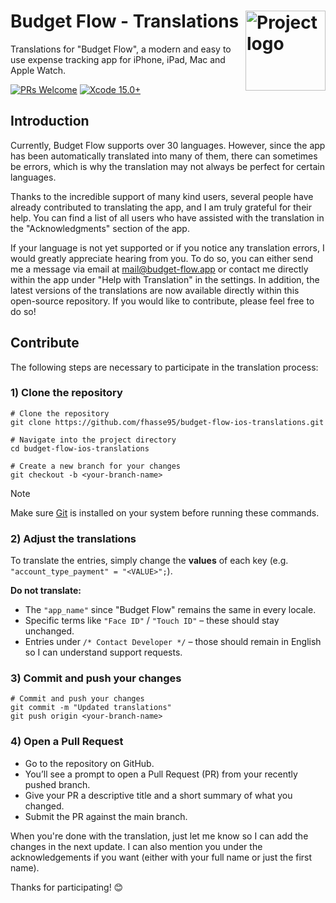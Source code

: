 <h1> Budget Flow - Translations
  <img align="right" alt="Project logo" src="./Icon_Rounded.png" width="128px">
</h1>
<p>
  Translations for "Budget Flow", a modern and easy to use expense tracking app for iPhone, iPad, Mac and Apple Watch.
</p>

[![PRs Welcome](https://img.shields.io/badge/PRs-Welcome-red.svg)](https://github.com/fhasse95/budget-flow-ios-translations/pulls)
[![Xcode 15.0+](https://img.shields.io/badge/Xcode-15.0%20%2B-147EFB)](https://developer.apple.com/xcode)

## Introduction
Currently, Budget Flow supports over 30 languages. However, since the app has been automatically translated into many of them, there can sometimes be errors, which is why the translation may not always be perfect for certain languages.

Thanks to the incredible support of many kind users, several people have already contributed to translating the app, and I am truly grateful for their help. You can find a list of all users who have assisted with the translation in the "Acknowledgments" section of the app.

If your language is not yet supported or if you notice any translation errors, I would greatly appreciate hearing from you. To do so, you can either send me a message via email at mail@budget-flow.app or contact me directly within the app under "Help with Translation" in the settings. In addition, the latest versions of the translations are now available directly within this open-source repository. If you would like to contribute, please feel free to do so!

## Contribute
The following steps are necessary to participate in the translation process:

### 1) Clone the repository
```console
# Clone the repository
git clone https://github.com/fhasse95/budget-flow-ios-translations.git

# Navigate into the project directory
cd budget-flow-ios-translations

# Create a new branch for your changes
git checkout -b <your-branch-name>
```

> [!NOTE]
> Make sure [Git](https://git-scm.com/downloads) is installed on your system before running these commands.

### 2) Adjust the translations

To translate the entries, simply change the **values** of each key (e.g. `"account_type_payment" = "<VALUE>";`).

**Do not translate:**
- The `"app_name"` since "Budget Flow" remains the same in every locale.
- Specific terms like `"Face ID"` / `"Touch ID"` – these should stay unchanged.
- Entries under `/* Contact Developer */` – those should remain in English so I can understand support requests.


### 3) Commit and push your changes
```console
# Commit and push your changes
git commit -m "Updated translations"
git push origin <your-branch-name>
```

### 4) Open a Pull Request
- Go to the repository on GitHub.
- You’ll see a prompt to open a Pull Request (PR) from your recently pushed branch.
- Give your PR a descriptive title and a short summary of what you changed.
- Submit the PR against the main branch.

When you're done with the translation, just let me know so I can add the changes in the next update. I can also mention you under the acknowledgements if you want (either with your full name or just the first name).

Thanks for participating! 😊